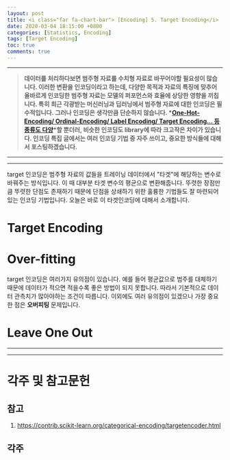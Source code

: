 ```yaml
---
layout: post
title: <i class="far fa-chart-bar"> [Encoding] 5. Target Encoding</i>
date: 2020-03-04 18:15:00 +0800
categories: [Statistics, Encoding]
tags: [Target Encoding]
toc: true
comments: true
---
```


***  
> <b>데이터를 처리하다보면 범주형 자료를 수치형 자료로 바꾸어야할 필요성이 많습니다. 이러한 변환을 인코딩이라고 하는데, 다양한 목적과 자료의 특징에 맞추어 올바르게 인코딩한 범주형 자료는 모델의 퍼포먼스와 효율에 상당한 영향을 끼칩니다. 특히 최근 각광받는 머신러닝과 딥러닝에서 범주형 자료에 대한 인코딩은 필수적입니다. 그러나 인코딩은 생각만큼 단순하지 않습니다. *[One-Hot-Encoding/ Ordinal-Encoding/ Label Encoding/ Target Encoding... 등 종류도 다양](http://contrib.scikit-learn.org/categorical-encoding/index.html)*할 뿐더러, 비슷한 인코딩도 library에 따라 크고작은 차이가 있습니다. 인코딩 특집 글에서는 여러 인코딩 기법 중 자주 쓰이고, 중요한 방식들에 대해서 포스팅하겠습니다.</b>   


***  
***  

target 인코딩은 범주형 자료의 값들을 트레이닝 데이터에서 "타겟"에 해당하는 변수로 바꿔주는 방식입니다. 이 때 대부분 타겟 변수의 평균으로 변환해줍니다. 뚜렷한 장점만큼 뚜렷한 단점도 존재하기 때문에 단점을 상쇄하기 위한 훌륭한 기법들도 잘 마련되어 있는 인코딩 기법입니다. 오늘은 바로 이 타겟인코딩에 대해서 소개합니다.  


# Target Encoding



# Over-fitting
target 인코딩은 여러가지 유의점이 있습니다. 예를 들어 평균값으로 범주를 대체하기 때문에 데이터가 적으면 적을수록 좋은 방법이 되지 못합니다. 따라서 기본적으로 데이터 관측치가 많아야하는 조건이 따릅니다. 이외에도 여러 유의점이 있겠으나 가장 중요한 점은 <b>오버피팅</b> 문제입니다. 


# Leave One Out

***
***
# 각주 및 참고문헌

## 참고 
1. https://contrib.scikit-learn.org/categorical-encoding/targetencoder.html

## 각주

 
